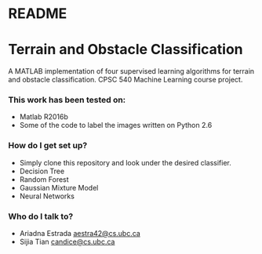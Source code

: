 # README #
# Terrain and Obstacle Classification

A MATLAB implementation of four supervised learning algorithms for terrain and obstacle classification. CPSC 540 Machine Learning course project. 


### This work has been tested on: ##

* Matlab R2016b
* Some of the code to label the images written on Python 2.6

### How do I get set up? ###

* Simply clone this repository and look under the desired classifier.
* Decision Tree
* Random Forest
* Gaussian Mixture Model 
* Neural Networks

### Who do I talk to? ###

* Ariadna Estrada aestra42@cs.ubc.ca
* Sijia Tian candice@cs.ubc.ca
